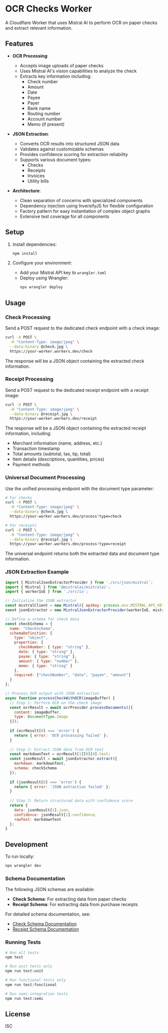 # OCR Checks Worker

A Cloudflare Worker that uses Mistral AI to perform OCR on paper checks and extract relevant information.

## Features

- **OCR Processing**: 
  - Accepts image uploads of paper checks
  - Uses Mistral AI's vision capabilities to analyze the check
  - Extracts key information including:
    - Check number
    - Amount
    - Date
    - Payee
    - Payer
    - Bank name
    - Routing number
    - Account number
    - Memo (if present)
    
- **JSON Extraction**: 
  - Converts OCR results into structured JSON data
  - Validates against customizable schemas
  - Provides confidence scoring for extraction reliability
  - Supports various document types:
    - Checks
    - Receipts
    - Invoices
    - Utility bills
    
- **Architecture**:
  - Clean separation of concerns with specialized components
  - Dependency injection using InversifyJS for flexible configuration
  - Factory pattern for easy instantiation of complex object graphs
  - Extensive test coverage for all components

## Setup

1. Install dependencies:
   ```bash
   npm install
   ```

2. Configure your environment:
   - Add your Mistral API key to `wrangler.toml`
   - Deploy using Wrangler:
     ```bash
     npx wrangler deploy
     ```

## Usage

### Check Processing

Send a POST request to the dedicated check endpoint with a check image:

```bash
curl -X POST \
  -H "Content-Type: image/jpeg" \
  --data-binary @check.jpg \
  https://your-worker.workers.dev/check
```

The response will be a JSON object containing the extracted check information.

### Receipt Processing

Send a POST request to the dedicated receipt endpoint with a receipt image:

```bash
curl -X POST \
  -H "Content-Type: image/jpeg" \
  --data-binary @receipt.jpg \
  https://your-worker.workers.dev/receipt
```

The response will be a JSON object containing the extracted receipt information, including:
- Merchant information (name, address, etc.)
- Transaction timestamp
- Total amounts (subtotal, tax, tip, total)
- Item details (descriptions, quantities, prices)
- Payment methods

### Universal Document Processing

Use the unified processing endpoint with the document type parameter:

```bash
# For checks
curl -X POST \
  -H "Content-Type: image/jpeg" \
  --data-binary @check.jpg \
  https://your-worker.workers.dev/process?type=check

# For receipts
curl -X POST \
  -H "Content-Type: image/jpeg" \
  --data-binary @receipt.jpg \
  https://your-worker.workers.dev/process?type=receipt
```

The universal endpoint returns both the extracted data and document type information.

### JSON Extraction Example

```javascript
import { MistralJsonExtractorProvider } from './src/json/mistral';
import { Mistral } from '@mistralai/mistralai';
import { workerIoE } from './src/io';

// Initialize the JSON extractor
const mistralClient = new Mistral({ apiKey: process.env.MISTRAL_API_KEY });
const jsonExtractor = new MistralJsonExtractorProvider(workerIoE, mistralClient);

// Define a schema for check data
const checkSchema = {
  name: "CheckSchema",
  schemaDefinition: {
    type: "object",
    properties: {
      checkNumber: { type: "string" },
      date: { type: "string" },
      payee: { type: "string" },
      amount: { type: "number" },
      memo: { type: "string" }
    },
    required: ["checkNumber", "date", "payee", "amount"]
  }
};

// Process OCR output with JSON extraction
async function processCheckWithOCR(imageBuffer) {
  // Step 1: Perform OCR on the check image
  const ocrResult = await ocrProvider.processDocuments([{
    content: imageBuffer,
    type: DocumentType.Image
  }]);
  
  if (ocrResult[0] === 'error') {
    return { error: 'OCR processing failed' };
  }
  
  // Step 2: Extract JSON data from OCR text
  const markdownText = ocrResult[1][0][0].text;
  const jsonResult = await jsonExtractor.extract({
    markdown: markdownText,
    schema: checkSchema
  });
  
  if (jsonResult[0] === 'error') {
    return { error: 'JSON extraction failed' };
  }
  
  // Step 3: Return structured data with confidence score
  return {
    data: jsonResult[1].json,
    confidence: jsonResult[1].confidence,
    rawText: markdownText
  };
}
```

## Development

To run locally:
```bash
npx wrangler dev
```

### Schema Documentation

The following JSON schemas are available:

- **Check Schema**: For extracting data from paper checks
- **Receipt Schema**: For extracting data from purchase receipts

For detailed schema documentation, see:
- [Check Schema Documentation](docs/check-schema.md)
- [Receipt Schema Documentation](docs/receipt-schema.md)

### Running Tests

```bash
# Run all tests
npm test

# Run unit tests only
npm run test:unit

# Run functional tests only
npm run test:functional

# Run semi-integration tests
npm run test:semi
```

## License

ISC 